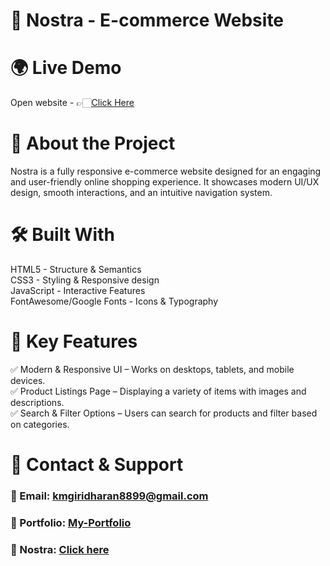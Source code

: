 # 🛒 Nostra - E-commerce Website

# 🌍 Live Demo
Open website - 👉🏻[Click Here]()

# 📖 About the Project
Nostra is a fully responsive e-commerce website designed for an engaging and user-friendly online shopping experience.  It showcases modern UI/UX design, smooth interactions, and an intuitive navigation system.

# 🛠 Built With
HTML5 - Structure & Semantics  
CSS3 - Styling & Responsive design  
JavaScript - Interactive Features  
FontAwesome/Google Fonts - Icons & Typography

# 🚀 Key Features
✅ Modern & Responsive UI – Works on desktops, tablets, and mobile devices.  
✅ Product Listings Page – Displaying a variety of items with images and descriptions.  
✅ Search & Filter Options – Users can search for products and filter based on categories.

# 📩 Contact & Support
### 📧 Email: kmgiridharan8899@gmail.com
### 🔗 Portfolio: [My-Portfolio](https://giridharan-km.netlify.app)
### 🛒 Nostra: [Click here]()
